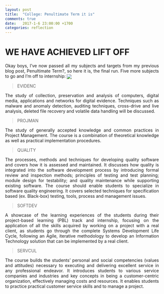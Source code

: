 ```yaml
---
layout: post
title:  "College: Penultimate Term it is"
comments: true
date:   2017-1-6 23:00:00 +1700
categories: reflection
---
```


# WE HAVE ACHIEVED LIFT OFF

<p align="justify">Okay boys, I’ve now passed all my subjects and targets from my previous blog post, Penultimate Term?, so here it is, the final run. Five more subjects to go and I’m off to internship:

<img src="https://i.imgur.com/Y9B7VVg.png" align="center">

> EVIDENC

<p align="justify">The study of collection, preservation and analysis of computers, digital media, applications and networks for digital evidence. Techniques such as malware and anomaly detection, auditing techniques, cross-drive and live analysis, deleted file recovery and volatile data handling will be discussed.</p>

> PROJMAN

<p align="justify">The study of generally accepted knowledge and common practices in Project Management. The course is a combination of theoretical knowledge as well as practical implementation procedures.</p>

> QUALITY

<p align="justify">The processes, methods and techniques for developing quality software and covers how it is assessed and maintained. It discusses how quality is integrated into the software development process by introducing formal review and inspection methods; principles of testing and test planning; module design for testability; and quality maintenance while supporting existing software. The course should enable students to specialize in software quality engineering. It covers selected techniques for specification based (ex. Black-box) testing, tools, process and management issues.</p>

> SOFTDEV

<p align="justify">A showcase of the learning experiences of the students during their project-based learning (PBL) track and internship, focusing on the application of all the skills acquired by working on a project with a real client, as students go through the complete Systems Development Life Cycle, following an Agile, iterative methodology to develop an Information Technology solution that can be implemented by a real client.</p>

> SERVCUL

<p align="justify">The course builds the students’ personal and social competencies (values and attitudes) necessary to executing and delivering excellent service in any professional endeavor. It introduces students to various service companies and industries and key concepts in being a customer-centric organization, effectively managing costs and resources. It enables students to practice practical customer service skills and to manage a project.</p>

